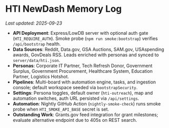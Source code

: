 # HTI NewDash Memory Log

_Last updated: 2025-09-23_

- **API Deployment**: Express/LowDB server with optional auth gate (`HTI_REQUIRE_AUTH`). Smoke probe (`npm run smoke:bootstrap`) verifies `/api/bootstrap` health.
- **Data Sources**: Reddit, Data.gov, GSA Auctions, SAM.gov, USAspending awards, GovDeals RSS. Leads enriched with personas and synced to `server/data/hti.json`.
- **Personas**: Corporate IT Partner, Tech Refresh Donor, Government Surplus, Government Procurement, Healthcare System, Education Partner, Logistics Hotshot.
- **Pipelines**: Multi-board with automation engine, tasks, and ingestion console; default workspace seeded via `bootstrapSecurity`.
- **Settings**: Persona toggles, default owner (`hti-outreach`), map and automation switches, auth URL persisted via `/api/settings`.
- **Automation**: Nightly GitHub Action (`nightly-smoke-check`) runs smoke probe when `HTI_SMOKE_API_BASE` secret is set.
- **Outstanding Work**: Grants.gov feed integration for grant milestones; evaluate alternative endpoint due to 405s on REST search.
